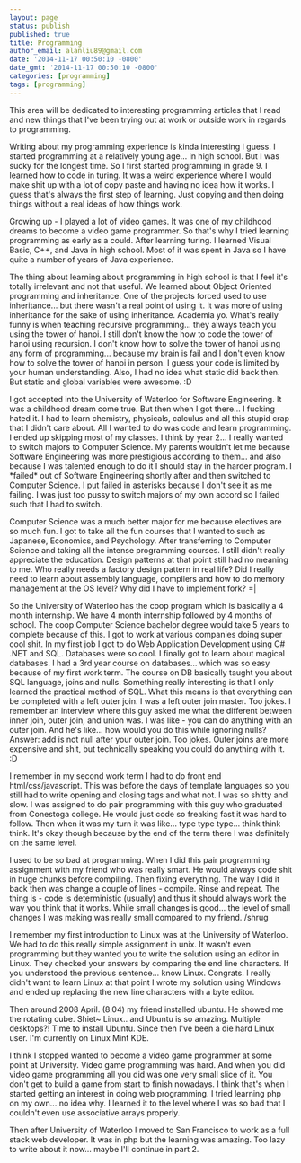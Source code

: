 ```yaml
---
layout: page
status: publish
published: true
title: Programming
author_email: alanliu89@gmail.com
date: '2014-11-17 00:50:10 -0800'
date_gmt: '2014-11-17 00:50:10 -0800'
categories: [programming]
tags: [programming]
---
```

<p>This area will be dedicated to interesting programming articles that I read and new things that I've been trying out at work or outside work in regards to programming.</p>
<p>Writing about my programming experience is kinda interesting I guess. I started programming at a relatively young age... in high school. But I was sucky for the longest time. So I first started programming in grade 9. I learned how to code in turing. It was a weird experience where I would make shit up with a lot of copy paste and having no idea how it works. I guess that's always the first step of learning. Just copying and then doing things without a real ideas of how things work.</p>
<p>Growing up - I played a lot of video games. It was one of my childhood dreams to become a video game programmer. So that's why I tried learning programming as early as a could. After learning turing. I learned Visual Basic, C++, and Java in high school. Most of it was spent in Java so I have quite a number of years of Java experience.</p>
<p>The thing about learning about programming in high school is that I feel it's totally irrelevant and not that useful. We learned about Object Oriented programming and inheritance. One of the projects forced used to use inheritance... but there wasn't a real point of using it. It was more of using inheritance for the sake of using inheritance. Academia yo. What's really funny is when teaching recursive programming... they always teach you using the tower of hanoi. I still don't know the how to code the tower of hanoi using recursion. I don't know how to solve the tower of hanoi using any form of programming... because my brain is fail and I don't even know how to solve the tower of hanoi in person. I guess your code is limited by your human understanding. Also, I had no idea what static did back then. But static and global variables were awesome. :D</p>
<p>I got accepted into the University of Waterloo for Software Engineering. It was a childhood dream come true. But then when I got there... I fucking hated it. I had to learn chemistry, physicals, calculus and all this stupid crap that I didn't care about. All I wanted to do was code and learn programming. I ended up skipping most of my classes. I think by year 2... I really wanted to switch majors to Computer Science. My parents wouldn't let me because Software Engineering was more prestigious according to them... and also because I was talented enough to do it I should stay in the harder program. I *failed* out of Software Engineering shortly after and then switched to Computer Science. I put failed in asterisks because I don't see it as me failing. I was just too pussy to switch majors of my own accord so I failed such that I had to switch.</p>
<p>Computer Science was a much better major for me because electives are so much fun. I got to take all the fun courses that I wanted to such as Japanese, Economics, and Psychology. After transferring to Computer Science and taking all the intense programming courses. I still didn't really appreciate the education. Design patterns at that point still had no meaning to me. Who really needs a factory design pattern in real life? Did I really need to learn about assembly language, compilers and how to do memory management at the OS level? Why did I have to implement fork? =|</p>
<p>So the University of Waterloo has the coop program which is basically a 4 month internship. We have 4 month internship followed by 4 months of school. The coop Computer Science bachelor degree would take 5 years to complete because of this. I got to work at various companies doing super cool shit. In my first job I got to do Web Application Development using C# .NET and SQL. Databases were so cool. I finally got to learn about magical databases. I had a 3rd year course on databases... which was so easy because of my first work term. The course on DB basically taught you about SQL language, joins and nulls. Something really interesting is that I only learned the practical method of SQL. What this means is that everything can be completed with a left outer join. I was a left outer join master. Too jokes. I remember an interview where this guy asked me what the different between inner join, outer join, and union was. I was like - you can do anything with an outer join. And he's like... how would you do this while ignoring nulls? Answer: add is not null after your outer join. Too jokes. Outer joins are more expensive and shit, but technically speaking you could do anything with it. :D</p>
<p>I remember in my second work term I had to do front end html&#47;css&#47;javascript. This was before the days of template languages so you still had to write opening and closing tags and what not. I was so shitty and slow. I was assigned to do pair programming with this guy who graduated from Conestoga college. He would just code so freaking fast it was hard to follow. Then when it was my turn it was like... type type type... think think think. It's okay though because by the end of the term there I was definitely on the same level.</p>
<p>I used to be so bad at programming. When I did this pair programming assignment with my friend who was really smart. He would always code shit in huge chunks before compiling. Then fixing everything. The way I did it back then was change a couple of lines - compile. Rinse and repeat. The thing is - code is deterministic (usually) and thus it should always work the way you think that it works. While small changes is good... the level of small changes I was making was really small compared to my friend. &#47;shrug</p>
<p>I remember my first introduction to Linux was at the University of Waterloo. We had to do this really simple assignment in unix. It wasn't even programming but they wanted you to write the solution using an editor in Linux. They checked your answers by comparing the end line characters. If you understood the previous sentence... know Linux. Congrats. I really didn't want to learn Linux at that point I wrote my solution using Windows and ended up replacing the new line characters with a byte editor.</p>
<p>Then around 2008 April. (8.04) my friend installed ubuntu. He showed me the rotating cube. Shiet~ Linux.. and Ubuntu is so amazing. Multiple desktops?! Time to install Ubuntu. Since then I've been a die hard Linux user. I'm currently on Linux Mint KDE.</p>
<p>I think I stopped wanted to become a video game programmer at some point at University. Video game programming was hard. And when you did video game programming all you did was one very small slice of it. You don't get to build a game from start to finish nowadays. I think that's when I started getting an interest in doing web programming. I tried learning php on my own... no idea why. I learned it to the level where I was so bad that I couldn't even use associative arrays properly.</p>
<p>Then after University of Waterloo I moved to San Francisco to work as a full stack web developer. It was in php but the learning was amazing. Too lazy to write about it now... maybe I'll continue in part 2.</p>

